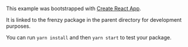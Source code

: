 This example was bootstrapped with [Create React App](https://github.com/facebook/create-react-app).

It is linked to the frenzy package in the parent directory for development purposes.

You can run `yarn install` and then `yarn start` to test your package.
